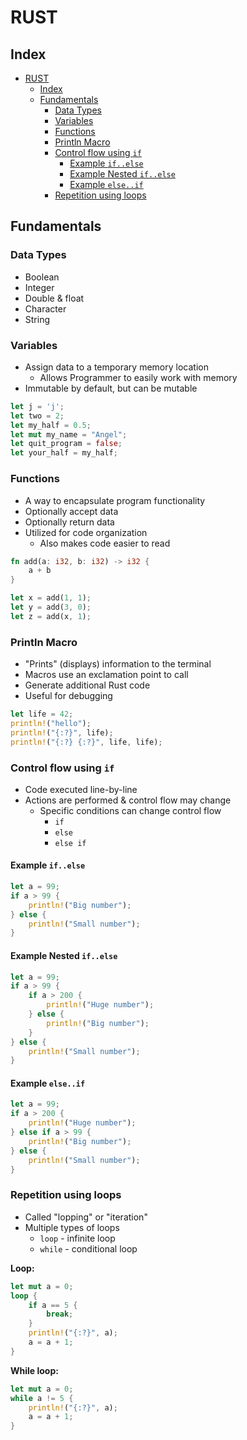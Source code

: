 # RUST

## Index
- [RUST](#rust)
  - [Index](#index)
  - [Fundamentals](#fundamentals)
    - [Data Types](#data-types)
    - [Variables](#variables)
    - [Functions](#functions)
    - [Println Macro](#println-macro)
    - [Control flow using `if`](#control-flow-using-if)
      - [Example `if..else`](#example-ifelse)
      - [Example Nested `if..else`](#example-nested-ifelse)
      - [Example `else..if`](#example-elseif)
    - [Repetition using loops](#repetition-using-loops)

## Fundamentals

### Data Types
- Boolean
- Integer
- Double & float
- Character
- String

### Variables
* Assign data to a temporary memory location
    * Allows Programmer to easily work with memory
* Immutable by default, but can be mutable

```rust
let j = 'j';
let two = 2;
let my_half = 0.5;
let mut my_name = "Angel";
let quit_program = false;
let your_half = my_half;
```

### Functions
* A way to encapsulate program functionality
* Optionally accept data
* Optionally return data
* Utilized for code organization
    * Also makes code easier to read

```rust
fn add(a: i32, b: i32) -> i32 {
    a + b
}

let x = add(1, 1);
let y = add(3, 0);
let z = add(x, 1);
```

### Println Macro
* "Prints" (displays) information to the terminal
* Macros use an exclamation point to call
* Generate additional Rust code
* Useful for debugging

```rust
let life = 42;
println!("hello");
println!("{:?}", life);
println!("{:?} {:?}", life, life);
```

### Control flow using `if`
* Code executed line-by-line
* Actions are performed & control flow may change
    * Specific conditions can change control flow
        * `if`
        * `else`
        * `else if`

#### Example `if..else`
```rust
let a = 99;
if a > 99 {
    println!("Big number");
} else {
    println!("Small number");
}

```

#### Example Nested `if..else`

```rust
let a = 99;
if a > 99 {
    if a > 200 {
        println!("Huge number");
    } else {
        println!("Big number");
    }
} else {
    println!("Small number");
}
```

#### Example `else..if`

```rust
let a = 99;
if a > 200 {
    println!("Huge number");
} else if a > 99 {
    println!("Big number");
} else {
    println!("Small number");
}
```

### Repetition using loops
* Called "lopping" or "iteration"
* Multiple types of loops
    * `loop` - infinite loop
    * `while` - conditional loop

**Loop:**
```rust
let mut a = 0;
loop {
    if a == 5 {
        break;
    }
    println!("{:?}", a);
    a = a + 1;
}
```
**While loop:**
```rust
let mut a = 0;
while a != 5 {
    println!("{:?}", a);
    a = a + 1;
}
```
